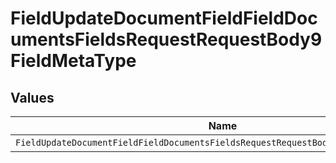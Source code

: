 # FieldUpdateDocumentFieldFieldDocumentsFieldsRequestRequestBody9FieldMetaType


## Values

| Name                                                                                | Value                                                                               |
| ----------------------------------------------------------------------------------- | ----------------------------------------------------------------------------------- |
| `FieldUpdateDocumentFieldFieldDocumentsFieldsRequestRequestBody9FieldMetaTypeRadio` | radio                                                                               |